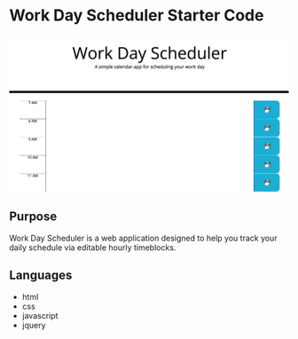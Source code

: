 # Work Day Scheduler Starter Code
![screenshot of work day web application](/assets/images/screenshot.png)

## Purpose
Work Day Scheduler is a web application designed to help you track your daily schedule via editable hourly timeblocks.

## Languages
* html
* css
* javascript
* jquery


